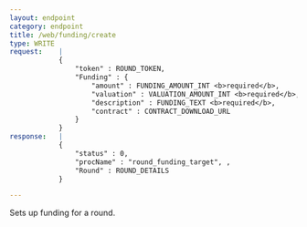 ```yaml
---
layout: endpoint
category: endpoint
title: /web/funding/create
type: WRITE
request:    |
            {
                "token" : ROUND_TOKEN,
                "Funding" : {
                    "amount" : FUNDING_AMOUNT_INT <b>required</b>,
                    "valuation" : VALUATION_AMOUNT_INT <b>required</b>,
                    "description" : FUNDING_TEXT <b>required</b>,
                    "contract" : CONTRACT_DOWNLOAD_URL
                }
            }
response:   |
            {
                "status" : 0,
                "procName" : "round_funding_target", ,
                "Round" : ROUND_DETAILS
            }

---
```


Sets up funding for a round.